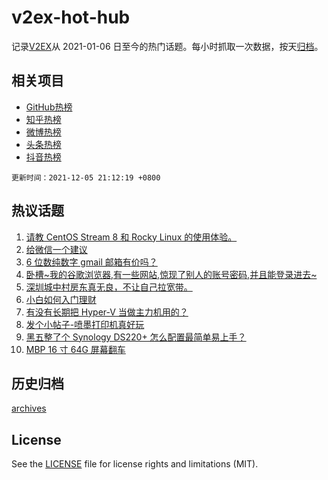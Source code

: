 # v2ex-hot-hub

 记录[V2EX](https://www.v2ex.com/)从 2021-01-06 日至今的热门话题。每小时抓取一次数据，按天[归档](archives)。
 
 ## 相关项目

- [GitHub热榜](https://github.com/snaildev/github-hot-hub)
- [知乎热榜](https://github.com/snaildev/zhihu-hot-hub)
- [微博热榜](https://github.com/snaildev/weibo-hot-hub)
- [头条热榜](https://github.com/snaildev/toutiao-hot-hub)
- [抖音热榜](https://github.com/snaildev/douyin-hot-hub)


 `更新时间：2021-12-05 21:12:19 +0800`

## 热议话题

1. [请教 CentOS Stream 8 和 Rocky Linux 的使用体验。](https://www.v2ex.com/t/820132)
1. [给微信一个建议](https://www.v2ex.com/t/820114)
1. [6 位数纯数字 gmail 邮箱有价吗？](https://www.v2ex.com/t/820134)
1. [卧槽~我的谷歌浏览器,有一些网站,惊现了别人的账号密码,并且能登录进去~](https://www.v2ex.com/t/820092)
1. [深圳城中村房东真无良，不让自己拉宽带。](https://www.v2ex.com/t/820158)
1. [小白如何入门理财](https://www.v2ex.com/t/820094)
1. [有没有长期把 Hyper-V 当做主力机用的？](https://www.v2ex.com/t/820178)
1. [发个小帖子-喷墨打印机真好玩](https://www.v2ex.com/t/820185)
1. [黑五整了个 Synology DS220+ 怎么配置最简单易上手？](https://www.v2ex.com/t/820101)
1. [MBP 16 寸 64G 屏幕翻车](https://www.v2ex.com/t/820105)

## 历史归档

[archives](archives)

## License

See the [LICENSE](LICENSE) file for license rights and limitations (MIT).

